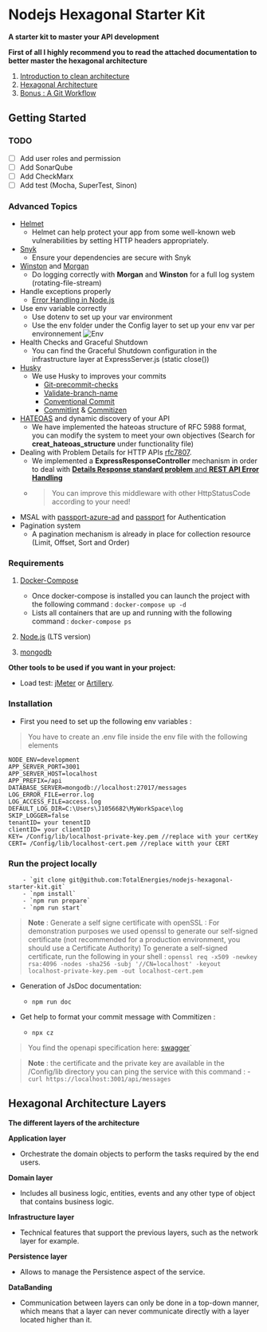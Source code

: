 # Nodejs Hexagonal Starter Kit
**A starter kit to master your API development**

**First of all I highly recommend you to read the attached documentation to better master the hexagonal architecture**

1. [Introduction to clean architecture](./Docs/readme/clean-architecture-introduction.md)
2. [Hexagonal Architecture](./Docs/readme/hexagonal-architecture.md)
3. [Bonus : A Git Workflow](./Docs/readme/git-workflow.md)

## Getting Started

### TODO
- [ ] Add user roles and permission
- [ ] Add SonarQube
- [ ] Add CheckMarx
- [ ] Add test (Mocha, SuperTest, Sinon)

### Advanced Topics

- [Helmet](https://helmetjs.github.io/)
  - Helmet can help protect your app from some well-known web vulnerabilities by setting HTTP headers appropriately.
- [Snyk](https://snyk.io/)
  - Ensure your dependencies are secure with Snyk
- [Winston](https://www.npmjs.com/package/winston) and [Morgan](https://www.npmjs.com/package/morgan)
  - Do logging correctly with **Morgan** and **Winston** for a full log system (rotating-file-stream)
- Handle exceptions properly
  - [Error Handling in Node.js](https://www.joyent.com/node-js/production/design/errors)
- Use env variable correctly
  - Use dotenv to set up your var environment
  - Use the env folder under the Config layer to set up your env var per environnement
    <img alt="Env" src="C:\Users\J1056682\MyWorkSpace\welcome-service-api\Docs\img\env.png" title="Env"/>
- Health Checks and Graceful Shutdown
  - You can find the Graceful Shutdown configuration in the infrastructure layer at ExpressServer.js (static close())
- [Husky](https://typicode.github.io/husky/#/)
  - We use Husky to improves your commits
    - [Git-precommit-checks](https://www.npmjs.com/package/git-precommit-checks)
    - [Validate-branch-name](https://www.npmjs.com/package/validate-branch-name)
    - [Conventional Commit](https://www.conventionalcommits.org/en/v1.0.0/)
    - [Commitlint](https://commitlint.js.org/#/) & [Commitizen](https://commitizen-tools.github.io/commitizen/)
- [HATEOAS](https://restfulapi.net/hateoas/) and dynamic discovery of your API
  - We have implemented the hateoas structure of RFC 5988 format, you can modify the system to meet your own objectives (Search for **creat_hateoas_structure** under functionality file)
- Dealing with Problem Details for HTTP APIs [rfc7807](https://datatracker.ietf.org/doc/html/rfc7807).
  - We implemented a **ExpressResponseController** mechanism in order to deal with [**Details Response standard problem** and **REST API Error Handling**](https://blog.restcase.com/rest-api-error-handling-problem-details-response/)
  - > You can improve this middleware with other HttpStatusCode according to your need!
- MSAL with [passport-azure-ad](https://www.npmjs.com/package/passport-azure-ad) and [passport](https://www.npmjs.com/package/passport) for Authentication
- Pagination system
  - A pagination mechanism is already in place for collection resource (Limit, Offset, Sort and Order)


### Requirements

1. [Docker-Compose](https://docs.docker.com/compose/install/)
    - Once docker-compose is installed you can launch the project with the following command : `docker-compose up -d`
    - Lists all containers that are up and running with the following command : `docker-compose ps`

2. [Node.js](https://nodejs.org) (LTS version)

3. [mongodb](https://docs.mongodb.com/manual/tutorial/install-mongodb-on-windows/#install-mongodb-community-edition)

**Other tools to be used if you want in your project:**

* Load test: [jMeter](https://jmeter.apache.org/) or [Artillery](https://www.artillery.io/docs/guides/getting-started/installing-artillery).

### Installation
- First you need to set up the following env variables : 
> You have to create an .env file inside the env file with the following elements

````dotenv
NODE_ENV=development
APP_SERVER_PORT=3001
APP_SERVER_HOST=localhost
APP_PREFIX=/api
DATABASE_SERVER=mongodb://localhost:27017/messages
LOG_ERROR_FILE=error.log
LOG_ACCESS_FILE=access.log
DEFAULT_LOG_DIR=C:\Users\J1056682\MyWorkSpace\log
SKIP_LOGGER=false
tenantID= your tenentID
clientID= your clientID
KEY= /Config/lib/localhost-private-key.pem //replace with your certKey
CERT= /Config/lib/localhost-cert.pem //replace witth your CERT
````

### Run the project locally

        - `git clone git@github.com:TotalEnergies/nodejs-hexagonal-starter-kit.git`
        - `npm install`
        - `npm run prepare`
        - `npm run start`

> **Note** : Generate a self signe certificate with openSSL : For demonstration purposes we used openssl to generate our self-signed certificate (not recommended for a production environment, you should use a Certificate Authority)
    To generate a self-signed certificate, run the following in your shell : `openssl req -x509 -newkey rsa:4096 -nodes -sha256 -subj '//CN=localhost' -keyout localhost-private-key.pem -out localhost-cert.pem`

- Generation of JsDoc documentation:
     - `npm run doc`


- Get help to format your commit message with Commitizen :
    - `npx cz`

> You find the openapi specification here: [swagger](./Docs/api-specification/welcome-service.open-api.json)`


> **Note** : the certificate and the private key are available in the /Config/lib directory
> you can ping the service with this command :
    - `curl https://localhost:3001/api/messages`

## Hexagonal Architecture Layers

**The different layers of the architecture**

****Application layer****
- Orchestrate the domain objects to perform the tasks required by the end users.

****Domain layer****
- Includes all business logic, entities, events and any other type of object that contains business logic.

****Infrastructure layer****
- Technical features that support the previous layers, such as the network layer for example.

****Persistence layer****
- Allows to manage the Persistence aspect of the service.

****DataBanding****
- Communication between layers can only be done in a top-down manner, which means that a layer can never communicate directly with a layer located higher than it.